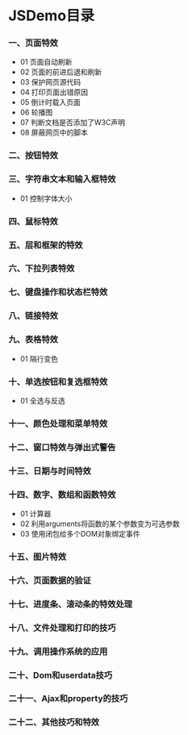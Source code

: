 # JSDemo目录
### 一、页面特效
+ 01 页面自动刷新
+ 02 页面的前进后退和刷新
+ 03 保护网页源代码
+ 04 打印页面出错原因
+ 05 倒计时载入页面
+ 06 轮播图
+ 07 判断文档是否添加了W3C声明
+ 08 屏蔽网页中的脚本

### 二、按钮特效


### 三、字符串文本和输入框特效
+ 01 控制字体大小

### 四、鼠标特效


### 五、层和框架的特效


### 六、下拉列表特效


### 七、键盘操作和状态栏特效


### 八、链接特效


### 九、表格特效
+ 01 隔行变色

### 十、单选按钮和复选框特效
+ 01 全选与反选

### 十一、颜色处理和菜单特效


### 十二、窗口特效与弹出式警告


### 十三、日期与时间特效


### 十四、数字、数组和函数特效
+ 01 计算器
+ 02 利用arguments将函数的某个参数变为可选参数
+ 03 使用闭包给多个DOM对象绑定事件

### 十五、图片特效


### 十六、页面数据的验证


### 十七、进度条、滚动条的特效处理


### 十八、文件处理和打印的技巧


### 十九、调用操作系统的应用


### 二十、Dom和userdata技巧


### 二十一、Ajax和property的技巧


### 二十二、其他技巧和特效



